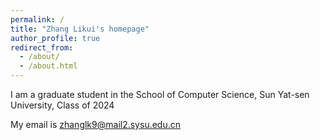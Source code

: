 ```yaml
---
permalink: /
title: "Zhang Likui's homepage"
author_profile: true
redirect_from: 
  - /about/
  - /about.html
---
```


I am a graduate student in the School of Computer Science, Sun Yat-sen University, Class of 2024

My email is zhanglk9@mail2.sysu.edu.cn
